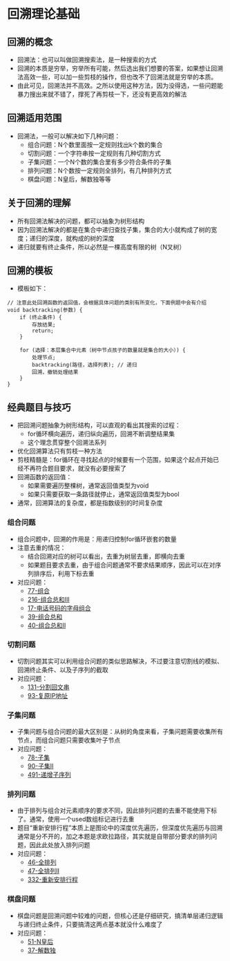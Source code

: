 # 回溯理论基础

## 回溯的概念

- 回溯法：也可以叫做回溯搜索法，是一种搜索的方式
- 回溯的本质是穷举，穷举所有可能，然后选出我们想要的答案，如果想让回溯法高效一些，可以加一些剪枝的操作，但也改不了回溯法就是穷举的本质。
- 由此可见，回溯法并不高效。之所以使用这种方法，因为没得选，一些问题能暴力搜出来就不错了，撑死了再剪枝一下，还没有更高效的解法

## 回溯适用范围
- 回溯法，一般可以解决如下几种问题：
  - 组合问题：N个数里面按一定规则找出k个数的集合
  - 切割问题：一个字符串按一定规则有几种切割方式
  - 子集问题：一个N个数的集合里有多少符合条件的子集
  - 排列问题：N个数按一定规则全排列，有几种排列方式
  - 棋盘问题：N皇后，解数独等等

## 关于回溯的理解
- 所有回溯法解决的问题，都可以抽象为树形结构
- 因为回溯法解决的都是在集合中递归查找子集，集合的大小就构成了树的宽度；递归的深度，就构成的树的深度
- 递归就要有终止条件，所以必然是一棵高度有限的树（N叉树）

## 回溯的模板
- 模板如下：
```
// 注意此处回溯函数的返回值，会根据具体问题的类别有所变化，下面例题中会有介绍
void backtracking(参数) {
    if (终止条件) {
        存放结果;
        return;
    }

    for (选择：本层集合中元素（树中节点孩子的数量就是集合的大小）) {
        处理节点;
        backtracking(路径，选择列表); // 递归
        回溯，撤销处理结果
    }
}
```

## 经典题目与技巧

- 把回溯问题抽象为树形结构，可以直观的看出其搜索的过程：
  - for循环横向遍历，递归纵向遍历，回溯不断调整结果集
  - 这个理念贯穿整个回溯法系列
- 优化回溯算法只有剪枝一种方法
- 剪枝精髓是：for循环在寻找起点的时候要有一个范围，如果这个起点开始已经不再符合题目要求，就没有必要搜索了
- 回溯函数的返回值：
  - 如果需要遍历整棵树，通常返回值类型为void
  - 如果只需要获取一条路径就停止，通常返回值类型为bool
- 通常，回溯算法的复杂度，都是指数级别的时间复杂度

### 组合问题
- 组合问题中，回溯的作用是：用递归控制for循环嵌套的数量
- 注意去重的情况：
  - 结合回溯对应的树可以看出，去重为树层去重，即横向去重
  - 如果题目要求去重，由于组合问题通常不要求结果顺序，因此可以在对序列排序后，利用下标去重
- 对应问题：
  - [77-组合](例题/77-组合.md)
  - [216-组合总和III](例题/216-组合总和III.md)
  - [17-电话号码的字母组合](例题/17-电话号码的字母组合.md)
  - [39-组合总和](例题/39-组合总和.md)
  - [40-组合总和II](例题/40-组合总和II.md)

### 切割问题
- 切割问题其实可以利用组合问题的类似思路解决，不过要注意切割线的模拟、回溯终止条件、以及子序列的截取
- 对应问题：
  - [131-分割回文串](例题/131-分割回文串.md)
  - [93-复原IP地址](例题/93-复原IP地址.md)

### 子集问题
- 子集问题与组合问题的最大区别是：从树的角度来看，子集问题需要收集所有节点，而组合问题只需要收集叶子节点
- 对应问题：
  - [78-子集](例题/78-子集.md)
  - [90-子集II](例题/90-子集II.md)
  - [491-递增子序列](例题/491-递增子序列.md)

### 排列问题
- 由于排列与组合对元素顺序的要求不同，因此排列问题的去重不能使用下标了。通常，使用一个used数组标记进行去重
- 题目“重新安排行程”本质上是图论中的深度优先遍历，但深度优先遍历与回溯通常是分不开的，加之本题是求欧拉路径，其实就是自带部分要求的排列问题，因此此处放入排列问题
- 对应问题：
  - [46-全排列](例题/46-全排列.md)
  - [47-全排列II](例题/47-全排列II.md)
  - [332-重新安排行程](例题/332-重新安排行程.md)

### 棋盘问题
- 棋盘问题是回溯问题中较难的问题，但核心还是仔细研究，搞清单层递归逻辑与递归终止条件，只要搞清这两点基本就没什么难度了
- 对应问题：
  - [51-N皇后](例题/51-N皇后.md)
  - [37-解数独](例题/37-解数独.md)